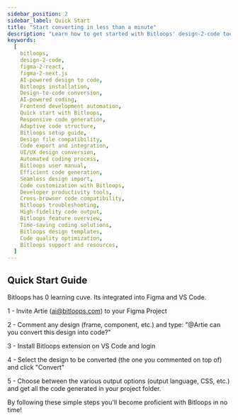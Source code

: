 ```yaml
---
sidebar_position: 2
sidebar_label: Quick Start
title: "Start converting in less than a minute"
description: "Learn how to get started with Bitloops' design-2-code tool that integrates with Figma and your favorite IDE like VS Code in a few minutes."
keywords:
  [
    bitloops,
    design-2-code,
    figma-2-react,
    figma-2-next.js
    AI-powered design to code,
    Bitloops installation,
    Design-to-code conversion,
    AI-powered coding,
    Frontend development automation,
    Quick start with Bitloops,
    Responsive code generation,
    Adaptive code structure,
    Bitloops setup guide,
    Design file compatibility,
    Code export and integration,
    UI/UX design conversion,
    Automated coding process,
    Bitloops user manual,
    Efficient code generation,
    Seamless design import,
    Code customization with Bitloops,
    Developer productivity tools,
    Cross-browser code compatibility,
    Bitloops troubleshooting,
    High-fidelity code output,
    Bitloops feature overview,
    Time-saving coding solutions,
    Bitloops design templates,
    Code quality optimization,
    Bitloops support and resources,
  ]
---
```


## Quick Start Guide

Bitloops has 0 learning cuve. Its integrated into Figma and VS Code. 

1 - Invite Artie (ai@bitloops.com) to your Figma Project

2 - Comment any design (frame, component, etc.) and type: "@Artie can you convert this design into code?"

3 - Install Bitloops extension on VS Code and login

4 - Select the design to be converted (the one you commented on top of) and click "Convert"

5 - Choose between the various output options (output language, CSS, etc.) and get all the code generated in your project folder. 

By following these simple steps you'll become proficient with Bitloops in no time! 